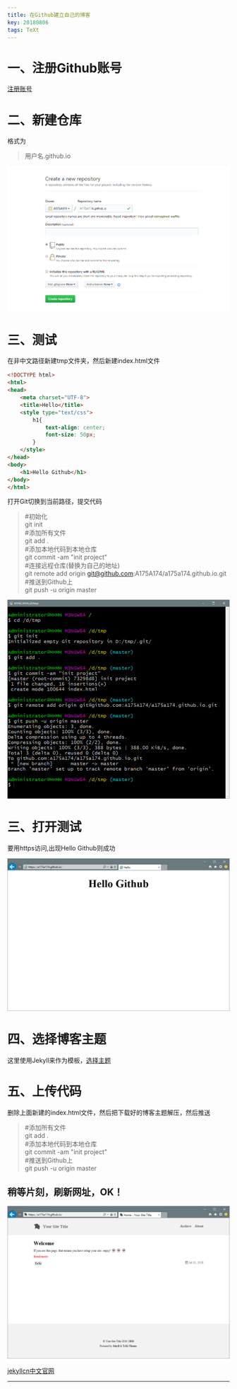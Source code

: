 ```yaml
---
title: 在Github建立自己的博客
key: 20180806
tags: TeXt
---
```


# 一、注册Github账号

[注册账号](https://github.com/join?source=header-home)


# 二、新建仓库

格式为
> 用户名.github.io

![截图](/assets/myimg/20180806/20180806203343.png)

# 三、测试
在非中文路径新建tmp文件夹，然后新建index.html文件

```html
<!DOCTYPE html>
<html>
<head>
    <meta charset="UTF-8">
    <title>Hello</title>
    <style type="text/css">
        h1{
            text-align: center;
            font-size: 50px;
        }
    </style>
</head>
<body>
    <h1>Hello Github</h1>   
</body>
</html>
```
打开Git切换到当前路径，提交代码

> \#初始化  
git init  
\#添加所有文件  
git add .  
\#添加本地代码到本地仓库  
git commit -am "init project"  
\#连接远程仓库(替换为自己的地址)  
git remote add origin git@github.com:A175A174/a175a174.github.io.git  
\#推送到Github上  
git push -u origin master

![截图](/assets/myimg/20180806/20180806212302.png)

# 三、打开测试
要用https访问,出现Hello Github则成功

![截图](/assets/myimg/20180806/20180806205954.png)

# 四、选择博客主题
这里使用Jekyll来作为模板，[选择主题](http://jekyllthemes.org/)

# 五、上传代码
删除上面新建的index.html文件，然后把下载好的博客主题解压，然后推送


> \#添加所有文件  
git add .  
\#添加本地代码到本地仓库  
git commit -am "init project"  
\#推送到Github上  
git push -u origin master


## 稍等片刻，刷新网址，OK！

![截图](/assets/myimg/20180806/20180806214913.png)

[jekyllcn中文官网](http://jekyllcn.com/)

---